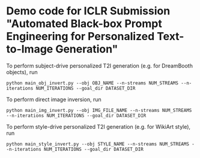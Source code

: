# Demo code for ICLR Submission "Automated Black-box Prompt Engineering for Personalized Text-to-Image Generation"

To perform subject-drive personalized T2I generation (e.g. for DreamBooth objects), run
```
python main_obj_invert.py --obj OBJ_NAME --n-streams NUM_STREAMS --n-iterations NUM_ITERATIONS --goal_dir DATASET_DIR
```

To perform direct image inversion, run
```
python main_img_invert.py --obj IMG_FILE_NAME --n-streams NUM_STREAMS --n-iterations NUM_ITERATIONS --goal_dir DATASET_DIR
```

To perform style-drive personalized T2I generation (e.g. for WikiArt style), run
```
python main_style_invert.py --obj STYLE_NAME --n-streams NUM_STREAMS --n-iterations NUM_ITERATIONS --goal_dir DATASET_DIR
```
